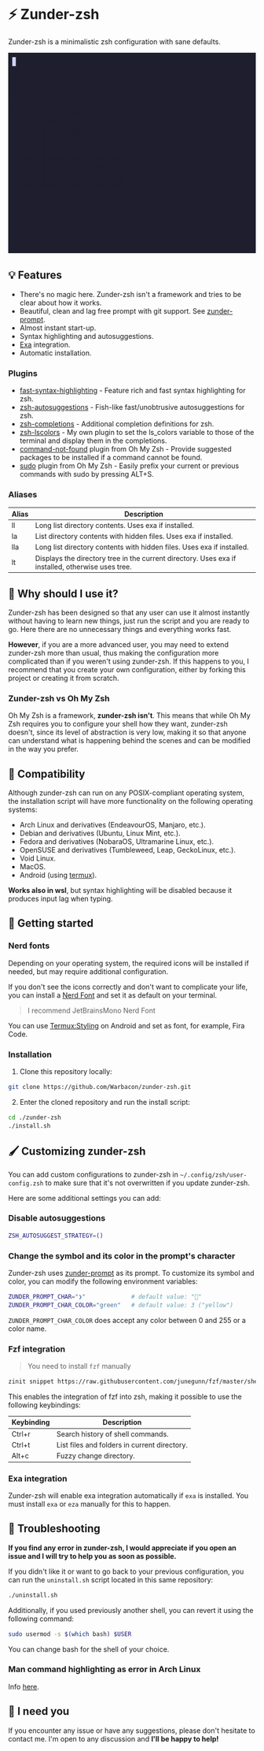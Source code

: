 # ⚡ Zunder-zsh

Zunder-zsh is a minimalistic zsh configuration with sane defaults.

![Preview](./assets/preview.gif)

## 💡 Features

- There's no magic here. Zunder-zsh isn't a framework and tries to be clear
about how it works.
- Beautiful, clean and lag free prompt with git support.
See [zunder-prompt](https://github.com/Warbacon/zunder-prompt).
- Almost instant start-up.
- Syntax highlighting and autosuggestions.
- [Exa](https://github.com/eza-community/eza) integration.
- Automatic installation.

### Plugins

- [fast-syntax-highlighting](https://github.com/zdharma-continuum/fast-syntax-highlighting) -
Feature rich and fast syntax highlighting for zsh.
- [zsh-autosuggestions](https://github.com/zsh-users/zsh-autosuggestions) -
Fish-like fast/unobtrusive autosuggestions for zsh.
- [zsh-completions](https://github.com/zsh-users/zsh-completions) -
Additional completion definitions for zsh.
- [zsh-lscolors](https://github.com/Warbacon/zsh-lscolors) -
My own plugin to set the ls_colors variable to those of the terminal
and display them in the completions.
- [command-not-found](https://github.com/ohmyzsh/ohmyzsh/tree/master/plugins/command-not-found)
plugin from Oh My Zsh - Provide suggested packages to be installed if a command cannot be found.
- [sudo](https://github.com/ohmyzsh/ohmyzsh/tree/master/plugins/sudo) plugin from Oh My Zsh -
Easily prefix your current or previous commands with sudo by pressing ALT+S.

### Aliases

| Alias | Description                                                                                       |
| ----- | ------------------------------------------------------------------------------------------------- |
| ll    | Long list directory contents. Uses exa if installed.                                              |
| la    | List directory contents with hidden files. Uses exa if installed.                                 |
| lla   | Long list directory contents with hidden files. Uses exa if installed.                            |
| lt    | Displays the directory tree in the current directory. Uses exa if installed, otherwise uses tree. |

## 🤔 Why should I use it?

Zunder-zsh has been designed so that any user can use it almost instantly
without having to learn new things, just run the script and you are ready to go.
Here there are no unnecessary things and everything works fast.

**However**, if you are a more advanced user, you may need to extend zunder-zsh
more than usual, thus making the configuration more complicated than if you 
weren't using zunder-zsh. If this happens to you, I recommend that you create
your own configuration, either by forking this project or creating it from
scratch.

### Zunder-zsh vs Oh My Zsh

Oh My Zsh is a framework, **zunder-zsh isn't**. This means that while Oh My Zsh
requires you to configure your shell how they want, zunder-zsh doesn't,
since its level of abstraction is very low, making it so that anyone can
understand what is happening behind the scenes and can be modified in the way
you prefer.

## 💊 Compatibility

Although zunder-zsh can run on any POSIX-compliant operating system,
the installation script will have more functionality on
the following operating systems:

- Arch Linux and derivatives (EndeavourOS, Manjaro, etc.).
- Debian and derivatives (Ubuntu, Linux Mint, etc.).
- Fedora and derivatives (NobaraOS, Ultramarine Linux, etc.).
- OpenSUSE and derivatives (Tumbleweed, Leap, GeckoLinux, etc.).
- Void Linux.
- MacOS.
- Android (using [termux](https://termux.dev)).

**Works also in wsl**, but syntax highlighting will be disabled
because it produces input lag when typing.

## 🚀 Getting started

### Nerd fonts

Depending on your operating system, the required icons will be installed
if needed, but may require additional configuration. 

If you don't see the icons correctly and don't want to complicate your life,
you can install a [Nerd Font](https://www.nerdfonts.com/)
and set it as default on your terminal.

> I recommend JetBrainsMono Nerd Font

You can use [Termux:Styling](https://f-droid.org/es/packages/com.termux.styling)
on Android and set as font, for example, Fira Code.

### Installation

1. Clone this repository locally:

```sh
git clone https://github.com/Warbacon/zunder-zsh.git
```

2. Enter the cloned repository and run the install script:

```sh
cd ./zunder-zsh
./install.sh
```

## 🖌️ Customizing zunder-zsh

You can add custom configurations to zunder-zsh in 
`~/.config/zsh/user-config.zsh` to make sure that it's not overwritten
if you update zunder-zsh.

Here are some additional settings you can add:

### Disable autosuggestions

```sh
ZSH_AUTOSUGGEST_STRATEGY=()
```

### Change the symbol and its color in the prompt's character

Zunder-zsh uses [zunder-prompt](https://github.com/Warbacon/zunder-prompt) as
its prompt. To customize its symbol and color, you can modify
the following environment variables:

```sh
ZUNDER_PROMPT_CHAR="❯"             # default value: ""
ZUNDER_PROMPT_CHAR_COLOR="green"   # default value: 3 ("yellow")
```

`ZUNDER_PROMPT_CHAR_COLOR` does accept any color between 0 and 255
or a color name.

### Fzf integration

> You need to install ``fzf`` manually

```sh
zinit snippet https://raw.githubusercontent.com/junegunn/fzf/master/shell/key-bindings.zsh
```

This enables the integration of fzf into zsh, making it possible to use
the following keybindings:

| Keybinding | Description                                   |
| ---------- | --------------------------------------------- |
| Ctrl+r     | Search history of shell commands.             |
| Ctrl+t     | List files and folders in current directory.  |
| Alt+c      | Fuzzy change directory.                       |

### Exa integration

Zunder-zsh will enable exa integration automatically if ``exa`` is installed.
You must install ``exa`` or ``eza`` manually for this to happen.

## 🔧 Troubleshooting

**If you find any error in zunder-zsh, I would appreciate if you open an issue
and I will try to help you as soon as possible.**

If you didn't like it or want to go back to your previous configuration,
you can run the ``uninstall.sh`` script located in this same repository:

```sh
./uninstall.sh
```

Additionally, if you used previously another shell, you can revert it using
the following command:

```sh
sudo usermod -s $(which bash) $USER
```

You can change bash for the shell of your choice.

### Man command highlighting as error in Arch Linux

Info [here](https://github.com/zdharma-continuum/fast-syntax-highlighting/issues/35#issuecomment-1315195049).

## 🤝 I need you

If you encounter any issue or have any suggestions, please don't hesitate
to contact me. I'm open to any discussion and **I'll be happy to help!**

